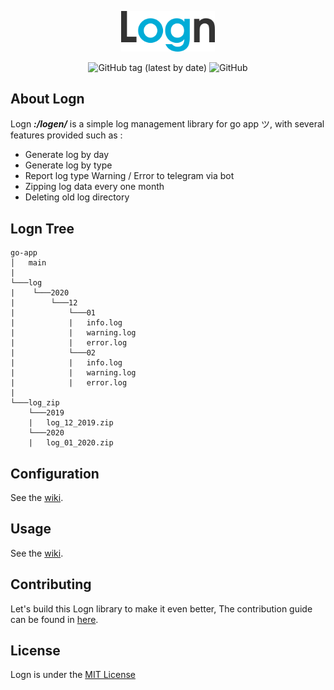 <p align="center">
    <img src="logo.png" width="150"></img>
</p>

<div align="center">

![GitHub tag (latest by date)](https://img.shields.io/github/v/tag/ibnumardini/logn)
![GitHub](https://img.shields.io/github/license/ibnumardini/logn)

</div>

## About Logn
Logn <em><strong>:/logen/</strong></em> is a simple log management library for go app ツ, with several features provided such as :

- Generate log by day
- Generate log by type
- Report log type Warning / Error to telegram via bot
- Zipping log data every one month
- Deleting old log directory

## Logn Tree
```
go-app
│   main
|
└───log
|    └───2020
|        └───12
|            └───01
|            |   info.log
|            |   warning.log
|            |   error.log
|            └───02
|            |   info.log
|            |   warning.log
|            |   error.log
|
└───log_zip
    └───2019
    |   log_12_2019.zip
    └───2020
    |   log_01_2020.zip
```

## Configuration
See the [wiki](https://github.com/ibnumardini/logn/wiki).

## Usage
See the [wiki](https://github.com/ibnumardini/logn/wiki).

## Contributing
Let's build this Logn library to make it even better, The contribution guide can be found in [here](CONTRIBUTIONS.md).

## License
Logn is under the [MIT License](LICENSE.md)
